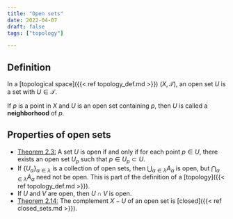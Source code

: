 ```yaml
---
title: "Open sets"
date: 2022-04-07
draft: false
tags: ["topology"]

---
```


## Definition
In a [topological space]({{< ref topology_def.md >}}) $(X, \mathcal{T})$, an open set $U$ is a set with $U \in \mathcal{T}$. 

If $p$ is a point in $X$ and $U$ is an open set containing $p$, then $U$ is called a **neighborhood** of $p$. 

## Properties of open sets

- [Theorem 2.3:](\work.pdf#page=8) A set $U$ is open if and only if for each point $p \in U$, there exists an open set $U_p$ such that $p \in U_p \subset U$.
- If $\{U_\alpha\}_{\alpha \in \lambda}$ is a collection of open sets, then $\bigcup_{\alpha \in \lambda} A_\alpha$ is open, but $\bigcap_{\alpha \in \lambda} A_\alpha$ need not be open. This is part of the definition of a [topology]({{< ref topology_def.md >}}).
- If $U$ and $V$ are open, then $U \cap V$ is open.
- [Theorem 2.14:](\work.pdf#page=11) The complement $X - U$ of an open set is [closed]({{< ref closed_sets.md >}}).
